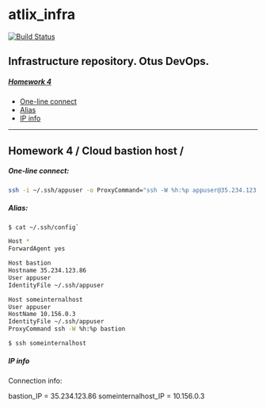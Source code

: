 # atlix_infra
[![Build Status](https://travis-ci.com/Otus-DevOps-2018-09/atlix_infra.svg?branch=master)](https://travis-ci.com/Otus-DevOps-2018-09/atlix_infra)

## Infrastructure repository. Otus DevOps.

##### [Homework 4](#hw4) 
 * [One-line connect](#hw41)  
 * [Alias](#hw42) 
 * [IP info](#hw43) 

-----------------------------------

<a name="hw4"></a>
## Homework 4 / Cloud bastion host / 
<a name="hw41"></a>
##### One-line connect:
```bash 
ssh -i ~/.ssh/appuser -o ProxyCommand="ssh -W %h:%p appuser@35.234.123.86" appuser@10.156.0.3
```
<a name="hw42"></a>
##### Alias:
```bash 
$ cat ~/.ssh/config`

Host *
ForwardAgent yes

Host bastion
Hostname 35.234.123.86
User appuser
IdentityFile ~/.ssh/appuser

Host someinternalhost
User appuser
HostName 10.156.0.3
IdentityFile ~/.ssh/appuser
ProxyCommand ssh -W %h:%p bastion
```
`$ ssh someinternalhost`
<a name="hw43"></a>
##### IP info
Connection info:

bastion_IP = 35.234.123.86
someinternalhost_IP = 10.156.0.3
